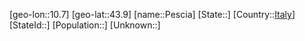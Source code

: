 ﻿---
location: [43.9,10.7]
type: City
tags:
- geo/City


SpocWebEntityId: 33320
isDeleted: false
confidential: public

---
[geo-lon::10.7]
[geo-lat::43.9]
[name::Pescia]
[State::]
[Country::[Italy](geo/Continent/Europe/Italy.md)]
[StateId::]
[Population::]
[Unknown::]

